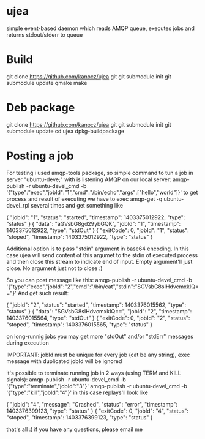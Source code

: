 ujea
============

  simple event-based daemon which reads AMQP queue, executes jobs and returns stdout/stderr to queue


Build
=====

  git clone https://github.com/kanocz/ujea
  git git submodule init
  git submodule update
  qmake
  make

Deb package
===========

  git clone https://github.com/kanocz/ujea
  git git submodule init
  git submodule update
  cd ujea
  dpkg-buildpackage

Posting a job
=============

  For testing i used amqp-tools package, so simple command to tun a job in server "ubuntu-deve;" with is listening AMQP on our local server:
  amqp-publish -r ubuntu-devel_cmd -b '{"type":"exec","jobId":"1","cmd":"/bin/echo","args":["hello","world"]}'
  to get process and result of executing we have to exec
  amqp-get -q ubuntu-devel_rpl
  several times and get something like

  {
      "jobId": "1",
      "status": "started",
      "timestamp": 1403375012922,
      "type": "status"
  }
  {
      "data": "aGVsbG8gd29ybGQK",
      "jobId": "1",
      "timestamp": 1403375012922,
      "type": "stdOut"
  }
  {
      "exitCode": 0,
      "jobId": "1",
      "status": "stoped",
      "timestamp": 1403375012922,
      "type": "status"
  }

  Additional option is to pass "stdin" argument in base64 encoding. In this case ujea will send content of this argumet
 to the stdin of executed process and then close this stream to indicate end of input. Empty argument'll just close. No
 argument just not to close :)
  
  So you can post message like this:
  amqp-publish -r ubuntu-devel_cmd -b '{"type":"exec","jobId":"2","cmd":"/bin/cat","stdin":"SGVsbG8sIHdvcmxkIQ=="}'
  And get such result:
  
  {
      "jobId": "2",
      "status": "started",
      "timestamp": 1403376015562,
      "type": "status"
  }
  {
      "data": "SGVsbG8sIHdvcmxkIQ==",
      "jobId": "2",
      "timestamp": 1403376015564,
      "type": "stdOut"
  }
  {
      "exitCode": 0,
      "jobId": "2",
      "status": "stoped",
      "timestamp": 1403376015565,
      "type": "status"
  }
  
  on long-runnig jobs you may get more "stdOut" and/or "stdErr" messages during execution
  
  IMPORTANT: jobId must be unique for every job (cat be any string), exec message with duplicated jobId will be ignored
  
  it's possible to terminate running job in 2 ways (using TERM and KILL signals):
  amqp-publish -r ubuntu-devel_cmd -b '{"type":"terminate","jobId":"3"}'
  amqp-publish -r ubuntu-devel_cmd -b '{"type":"kill","jobId":"4"}'
  in this case replays'll look like
  
  {
      "jobId": "4",
      "message": "Crashed",
      "status": "error",
      "timestamp": 1403376399123,
      "type": "status"
  }
  {
      "exitCode": 0,
      "jobId": "4",
      "status": "stoped",
      "timestamp": 1403376399123,
      "type": "status"
  }
  
  that's all :) if you have any questions, please email me
